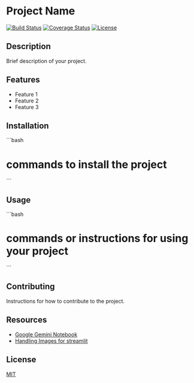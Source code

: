# Project Name

[![Build Status](https://img.shields.io/travis/username/reponame.svg?style=flat-square)](https://travis-ci.org/username/reponame)
[![Coverage Status](https://img.shields.io/coveralls/username/reponame.svg?style=flat-square)](https://coveralls.io/github/username/reponame)
[![License](https://img.shields.io/github/license/isayahc/python-sample-template.svg?style=flat-square)](LICENSE)

## Description

Brief description of your project.

## Features

- Feature 1
- Feature 2
- Feature 3

## Installation

\```bash
# commands to install the project
\```

## Usage

\```bash
# commands or instructions for using your project
\```

## Contributing

Instructions for how to contribute to the project.

## Resources
- [Google Gemini Notebook](https://colab.research.google.com/github/google/generative-ai-docs/blob/main/site/en/tutorials/python_quickstart.ipynb#scrollTo=vm9tUYeT8lBc)
- [Handling Images for streamlit](https://discuss.streamlit.io/t/adding-in-streamlit-chat-input-the-possibility-to-add-an-image/55156/4)

## License

[MIT](LICENSE)

